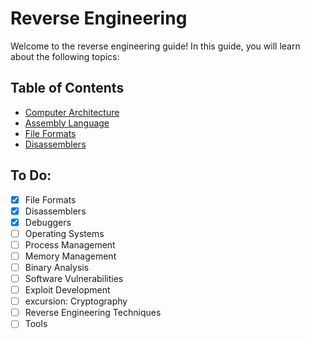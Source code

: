 # Reverse Engineering
Welcome to the reverse engineering guide! In this guide, you will learn about the following topics:

## Table of Contents
- [Computer Architecture](Computer%20Architecture/Table%20of%20Contents.md)
- [Assembly Language](Assembly%20Language/Table%20of%20Contents.md)
- [File Formats](File%20Formats/Table%20of%20Contents.md)
- [Disassemblers](Disassemblers/Table%20of%20Contents.md)

## To Do:
- [x] File Formats
- [x] Disassemblers
- [x] Debuggers
- [ ] Operating Systems
- [ ] Process Management
- [ ] Memory Management
- [ ] Binary Analysis
- [ ] Software Vulnerabilities
- [ ] Exploit Development
- [ ] excursion: Cryptography
- [ ] Reverse Engineering Techniques
- [ ] Tools
